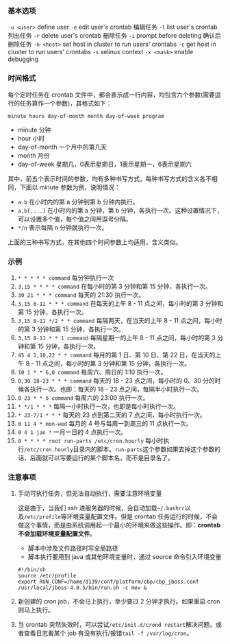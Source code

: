 ### 基本选项
`-u <user>`  define user
`-e`         edit user's crontab  编辑任务
`-l`         list user's crontab  列出任务
`-r`         delete user's crontab 删除任务
`-i`         prompt before deleting 确认后删除任务
`-n <host>`  set host in cluster to run users' crontabs
`-c`         get host in cluster to run users' crontabs
`-s`         selinux context
`-x <mask>`  enable debugging


### 时间格式
每个定时任务在 crontab 文件中，都会表示成一行内容，均包含六个参数(需要运行的任务算作一个参数)，其格式如下：

`minute hours day-of-month month day-of-week program`

* minute 分钟
* hour   小时
* day-of-month 一个月中的第几天
* month  月份
* day-of-week 星期几，0表示星期日，1表示星期一，6表示星期六

其中，前五个表示时间的参数，均有多种书写方式，每种书写方式的含义各不相同，下面以 minute 参数为例，说明情况：

* `a-b` 在小时内的第 a 分钟到第 b 分钟内执行。
* `a,b[,...]` 在小时内的第 a 分钟，第 b 分钟，各执行一次。这种设置情况下，可以设置多个值，每个值之间用逗号分隔。
* `*/n` 表示每隔 n 分钟就执行一次。

上面的三种书写方式，在其他四个时间参数上均适用，含义类似。

### 示例
1. `* * * * * command` 每分钟执行一次
2. `3,15 * * * * command` 在每小时的第 3 分钟和第 15 分钟，各执行一次。
3. `30 21 * * * command` 每天的 21:30 执行一次。
4. `3,15 8-11 * * * command` 在每天的上午 8 - 11 点之间，每小时的第 3 分钟和第 15 分钟，各执行一次。
5. `3,15 8-11 */2 * * command` 每隔两天，在当天的上午 8 - 11 点之间，每小时的第 3 分钟和第 15 分钟，各执行一次。
6. `3,15 8-11 * * 1 command` 每隔星期一的上午 8 - 11 点之间，每小时的第 3 分钟和第 15 分钟，各执行一次。
7. `45 4 1,10,22 * * command` 每月的第 1 日、第 10 日、第 22 日，在当天的上午 8 - 11 点之间，每小时的第 3 分钟和第 15 分钟，各执行一次。
8. `10 1 * * 6,0 command` 每周六、周日的 1:10 执行一次。
9. `0,30 18-23 * * * command` 每天的 18 - 23 点之间，每小时的 0、30 分的时候各执行一次。也即：每天的 18 - 23 点之间，每隔半小时执行一次。
10. `0 23 * * 6 command` 每周六的 23:00 执行一次。
11. `* */1 * * *` 每隔一小时执行一次，也即是每小时执行一次。
12. `* 23-7/1 * * *` 每天的 23 点到第二天的 7 点之间，每小时执行一次。
13. `0 11 4 * mon-wed` 每月的 4 号与每周一到周三的 11 点执行一次。
14. `0 4 1 jan *` 一月一日的 4 点执行一次。
15. `0 * * * * root run-parts /etc/cron.hourly` 每小时执行`/etc/cron.hourly`目录内的脚本。`run-parts`这个参数如果去掉这个参数的话，后面就可以写要运行的某个脚本名，而不是目录名了。

### 注意事项
1. 手动可执行任务，但无法自动执行，需要注意环境变量

    这是由于，当我们 ssh 进服务器的时候，会自动加载`~/.bashrc`以及`/etc/profile`等环境变量配置文件。但是 crontab 任务运行的时候，不会做这个事情，而是由系统调用起一个最小的环境来做这些操作。即：**crontab不会加载环境变量配置文件**。
    
    * 脚本中涉及文件路径时写全局路径
    * 脚本执行要用到 java 或其他环境变量时，通过 source 命令引入环境变量

    ```shell
    #!/bin/sh
    source /etc/profile
    export RUN_CONF=/home/d139/conf/platform/cbp/cbp_jboss.conf
    /usr/local/jboss-4.0.5/bin/run.sh -c mev &
    ```

2. 新创建的 cron job，不会马上执行，至少要过 2 分钟才执行。如果重启 cron 则马上执行。

3. 当 crontab 突然失效时，可以尝试`/etc/init.d/crond restart`解决问题。或者查看日志看某个 job 有没有执行/报错`tail -f /var/log/cron`。


